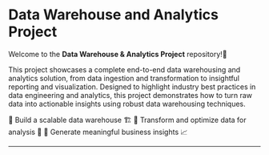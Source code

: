 # Data Warehouse and Analytics Project

Welcome to the **Data Warehouse & Analytics Project** repository!🚀 

This project showcases a complete end-to-end data warehousing and analytics solution, from data ingestion and transformation to insightful reporting and visualization.
Designed to highlight industry best practices in data engineering and analytics, this project demonstrates how to turn raw data into actionable insights using robust data warehousing techniques.

🔹 Build a scalable data warehouse 🏗️
🔹 Transform and optimize data for analysis 🔄
🔹 Generate meaningful business insights 📈

---
